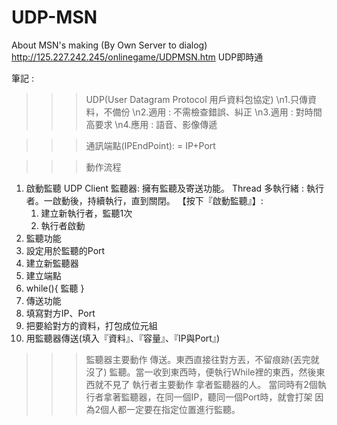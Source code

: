 # UDP-MSN
About MSN's making (By Own Server to dialog)
http://125.227.242.245/onlinegame/UDPMSN.htm UDP即時通

筆記 : 
>>> UDP(User Datagram Protocol 用戶資料包協定)
\n1.只傳資料，不備份
\n2.適用 : 不需檢查錯誤、糾正
\n3.適用 : 對時間高要求
\n4.應用 : 語音、影像傳遞

>>> 通訊端點(IPEndPoint):
  = IP+Port

>>> 動作流程
1. 啟動監聽
  UDP Client 監聽器: 擁有監聽及寄送功能。
  Thread 多執行緒 : 執行者。一啟動後，持續執行，直到關閉。
【按下『啟動監聽』】: 
    1. 建立新執行者，監聽1次
    2. 執行者啟動
2. 監聽功能
  1. 設定用於監聽的Port
  2. 建立新監聽器
  3. 建立端點
  4. while(){ 監聽 }
3. 傳送功能
  1. 填寫對方IP、Port
  2. 把要給對方的資料，打包成位元組
  3. 用監聽器傳送(填入『資料』、『容量』、『IP與Port』)
  
 >>> 監聽器主要動作
    傳送。東西直接往對方丟，不留痕跡(丟完就沒了)
    監聽。當一收到東西時，便執行While裡的東西，然後東西就不見了
 >>> 執行者主要動作
    拿者監聽器的人。
    當同時有2個執行者拿著監聽器，在同一個IP，聽同一個Port時，就會打架
    因為2個人都一定要在指定位置進行監聽。
